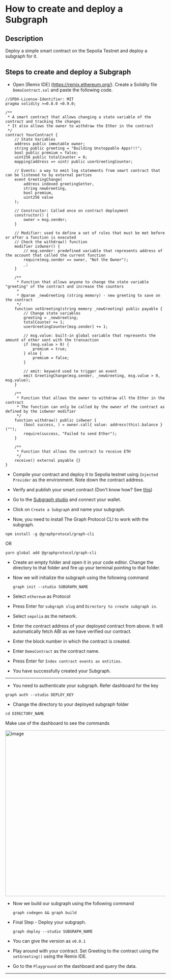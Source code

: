 # How to create and deploy a Subgraph

## Description

Deploy a simple smart contract on the Sepolia Testnet and deploy a subgraph for it.

## Steps to create and deploy a Subgraph

- Open [Remix IDE] (https://remix.ethereum.org/). Create a Solidity file `DemoContract.sol` and paste the following code.

```solidity
//SPDX-License-Identifier: MIT
pragma solidity >=0.8.0 <0.9.0;

/**
 * A smart contract that allows changing a state variable of the contract and tracking the changes
 * It also allows the owner to withdraw the Ether in the contract
 */
contract YourContract {
	// State Variables
	address public immutable owner;
	string public greeting = "Building Unstoppable Apps!!!";
	bool public premium = false;
	uint256 public totalCounter = 0;
	mapping(address => uint) public userGreetingCounter;

	// Events: a way to emit log statements from smart contract that can be listened to by external parties
	event GreetingChange(
		address indexed greetingSetter,
		string newGreeting,
		bool premium,
		uint256 value
	);

	// Constructor: Called once on contract deployment
	constructor() {
		owner = msg.sender;
	}

	// Modifier: used to define a set of rules that must be met before or after a function is executed
	// Check the withdraw() function
	modifier isOwner() {
		// msg.sender: predefined variable that represents address of the account that called the current function
		require(msg.sender == owner, "Not the Owner");
		_;
	}

	/**
	 * Function that allows anyone to change the state variable "greeting" of the contract and increase the counters
	 *
	 * @param _newGreeting (string memory) - new greeting to save on the contract
	 */
	function setGreeting(string memory _newGreeting) public payable {
		// Change state variables
		greeting = _newGreeting;
		totalCounter += 1;
		userGreetingCounter[msg.sender] += 1;

		// msg.value: built-in global variable that represents the amount of ether sent with the transaction
		if (msg.value > 0) {
			premium = true;
		} else {
			premium = false;
		}

		// emit: keyword used to trigger an event
		emit GreetingChange(msg.sender, _newGreeting, msg.value > 0, msg.value);
	}

	/**
	 * Function that allows the owner to withdraw all the Ether in the contract
	 * The function can only be called by the owner of the contract as defined by the isOwner modifier
	 */
	function withdraw() public isOwner {
		(bool success, ) = owner.call{ value: address(this).balance }("");
		require(success, "Failed to send Ether");
	}

	/**
	 * Function that allows the contract to receive ETH
	 */
	receive() external payable {}
}
```
- Compile your contract and deploy it to Sepolia testnet using `Injected Provider` as the environment. Note down the contract address.
- Verify and publish your smart contract (Don't know how? See [this](https://medium.com/etherscan-blog/verifying-contracts-on-etherscan-f995ab772327))

- Go to the [Subgraph studio](https://thegraph.com/studio/) and connect your wallet.

- Click on `Create a Subgraph` and name your subgraph.
- Now, you need to install The Graph Protocol CLI to work with the subgraph.
```
npm install -g @graphprotocol/graph-cli
```
OR
```
yarn global add @graphprotocol/graph-cli
```
- Create an empty folder and open it in your code editor. Change the directory to that folder and fire up your terminal pointing to that folder.
- Now we will initialize the subgraph using the following command
  ```
  graph init --studio SUBGRAPH_NAME
  ```
- Select `ethereum` as Protocol
- Press Enter for `subgraph slug` and `Directory to create subgraph in`.
- Select `sepolia` as the network. 
- Enter the contract address of your deployed contract from above. It will automatically fetch ABI as we have verified our contract.
- Enter the block number in which the contract is created.
- Enter `DemoContract` as the contract name.
- Press Enter for `Index contract events as entities`.
 
- You have successfully created your Subgraph.
-------

- You need to authenticate your subgraph. Refer dashboard for the key
```
graph auth --studio DEPLOY_KEY
```
- Change the directory to your deployed subgraph folder
```
cd DIRECTORY_NAME
```

Make use of the dashboard to see the commands

<img width="521" alt="image" src="https://github.com/user-attachments/assets/9040abac-c43f-4c90-ac09-208d99f6db51">

- Now we build our subgraph using the following command
  ```
  graph codegen && graph build
  ```
- Final Step - Deploy your subgraph.
  ```
  graph deploy --studio SUBGRAPH_NAME
- You can give the version as `v0.0.1`

- Play around with your contract. Set Greeting to the contract using the `setGreeting()` using the Remix IDE.

- Go to the `Playground` on the dashboard and query the data.

-------
